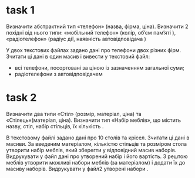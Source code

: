 # task 1
Визначити абстрактний тип «телефон» (назва, фірма, ціна). 
Визначити 2 похідні від нього типи: «мобільний телефон» (колір, об’єм пам’яті ), «радіотелефон» (радіус дії, наявність автовідповідача )

У двох текстових файлах задано дані про телефони двох різних фірм.
Зчитати ці дані в один масив  і вивести у текстовий файл:
- всі телефони, посортовані за ціною із зазначенням загальної суми; 
- радіотелефони з автовідповідачем


# task 2
Визначити два типи «Стіл» (розмір, матеріал, ціна) та «Стілець»(матеріал, ціна).
Визначити тип «Набір меблів», що містить назву, стіл, набір стільців, їх кількість .

В текстовому файлі задано дані про 10 столів та крісел.  Зчитати ці дані в масиви.
За введеним матеріалом, кількістю стільців та розміром стола утворити набір меблів, який зберегти у відповідний масив наборів. Видрукувати у файл дані про утворений набір і його вартість. 
З рештою меблів утворити можливі набори меблів (за матеріалом) і додати їх до масиву наборів. Видрукувати у файл2 утворені набори .

